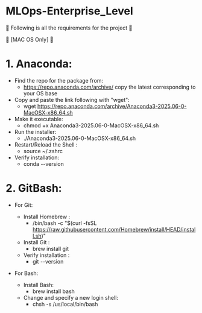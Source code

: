 # MLOps-Enterprise_Level

🚀 Following is all the requirements for the project 🚀 

 [MAC OS Only] 

# 1. Anaconda:
 - Find the repo for the package from: 
    - https://repo.anaconda.com/archive/ copy the latest corresponding to your OS base
 - Copy and paste the link following with "wget":
    - wget https://repo.anaconda.com/archive/Anaconda3-2025.06-0-MacOSX-x86_64.sh
 - Make it executable:
    - chmod +x Anaconda3-2025.06-0-MacOSX-x86_64.sh
 - Run the installer:
    - ./Anaconda3-2025.06-0-MacOSX-x86_64.sh
 - Restart/Reload the Shell :
    - source ~/.zshrc
 - Verify installation:
    - conda --version

# 2. GitBash:

- For Git:
    - Install Homebrew :
        - /bin/bash -c "$(curl -fsSL https://raw.githubusercontent.com/Homebrew/install/HEAD/install.sh)"
    - Install Git :
        - brew install git
    - Verify installation :
        - git --version

- For Bash:
    - Install Bash:
        - brew install bash
    - Change and specify a new login shell:
        - chsh -s /us/local/bin/bash